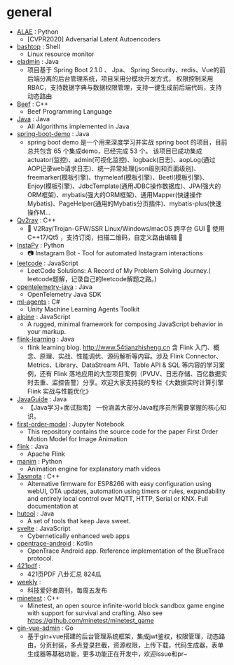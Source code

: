 # general
- [ALAE](https://github.com/podgorskiy/ALAE) : Python
  - [CVPR2020] Adversarial Latent Autoencoders
- [bashtop](https://github.com/aristocratos/bashtop) : Shell
  - Linux resource monitor
- [eladmin](https://github.com/elunez/eladmin) : Java
  - 项目基于 Spring Boot 2.1.0 、 Jpa、 Spring Security、redis、Vue的前后端分离的后台管理系统，项目采用分模块开发方式， 权限控制采用 RBAC，支持数据字典与数据权限管理，支持一键生成前后端代码，支持动态路由
- [Beef](https://github.com/beefytech/Beef) : C++
  - Beef Programming Language
- [Java](https://github.com/TheAlgorithms/Java) : Java
  - All Algorithms implemented in Java
- [spring-boot-demo](https://github.com/xkcoding/spring-boot-demo) : Java
  - spring boot demo 是一个用来深度学习并实战 spring boot 的项目，目前总共包含 65 个集成demo，已经完成 53 个。 该项目已成功集成 actuator(监控)、admin(可视化监控)、logback(日志)、aopLog(通过AOP记录web请求日志)、统一异常处理(json级别和页面级别)、freemarker(模板引擎)、thymeleaf(模板引擎)、Beetl(模板引擎)、Enjoy(模板引擎)、JdbcTemplate(通用JDBC操作数据库)、JPA(强大的ORM框架)、mybatis(强大的ORM框架)、通用Mapper(快速操作Mybatis)、PageHelper(通用的Mybatis分页插件)、mybatis-plus(快速操作M…
- [Qv2ray](https://github.com/Qv2ray/Qv2ray) : C++
  - 🌟 V2Ray/Trojan-GFW/SSR Linux/Windows/macOS 跨平台 GUI 🔨 使用 C++17/Qt5 ，支持订阅，扫描二维码，自定义路由编辑 🌟
- [InstaPy](https://github.com/timgrossmann/InstaPy) : Python
  - 📷 Instagram Bot - Tool for automated Instagram interactions
- [leetcode](https://github.com/azl397985856/leetcode) : JavaScript
  - LeetCode Solutions: A Record of My Problem Solving Journey.( leetcode题解，记录自己的leetcode解题之路。)
- [opentelemetry-java](https://github.com/open-telemetry/opentelemetry-java) : Java
  - OpenTelemetry Java SDK
- [ml-agents](https://github.com/Unity-Technologies/ml-agents) : C#
  - Unity Machine Learning Agents Toolkit
- [alpine](https://github.com/alpinejs/alpine) : JavaScript
  - A rugged, minimal framework for composing JavaScript behavior in your markup.
- [flink-learning](https://github.com/zhisheng17/flink-learning) : Java
  - flink learning blog. http://www.54tianzhisheng.cn 含 Flink 入门、概念、原理、实战、性能调优、源码解析等内容。涉及 Flink Connector、Metrics、Library、DataStream API、Table API & SQL 等内容的学习案例，还有 Flink 落地应用的大型项目案例（PVUV、日志存储、百亿数据实时去重、监控告警）分享。欢迎大家支持我的专栏《大数据实时计算引擎 Flink 实战与性能优化》
- [JavaGuide](https://github.com/Snailclimb/JavaGuide) : Java
  - 【Java学习+面试指南】 一份涵盖大部分Java程序员所需要掌握的核心知识。
- [first-order-model](https://github.com/AliaksandrSiarohin/first-order-model) : Jupyter Notebook
  - This repository contains the source code for the paper First Order Motion Model for Image Animation
- [flink](https://github.com/apache/flink) : Java
  - Apache Flink
- [manim](https://github.com/3b1b/manim) : Python
  - Animation engine for explanatory math videos
- [Tasmota](https://github.com/arendst/Tasmota) : C++
  - Alternative firmware for ESP8266 with easy configuration using webUI, OTA updates, automation using timers or rules, expandability and entirely local control over MQTT, HTTP, Serial or KNX. Full documentation at
- [hutool](https://github.com/looly/hutool) : Java
  - A set of tools that keep Java sweet.
- [svelte](https://github.com/sveltejs/svelte) : JavaScript
  - Cybernetically enhanced web apps
- [opentrace-android](https://github.com/opentrace-community/opentrace-android) : Kotlin
  - OpenTrace Android app. Reference implementation of the BlueTrace protocol.
- [421pdf](https://github.com/yuanguangxin/421pdf) : 
  - 421页PDF 八卦汇总 824瓜
- [weekly](https://github.com/ruanyf/weekly) : 
  - 科技爱好者周刊，每周五发布
- [minetest](https://github.com/minetest/minetest) : C++
  - Minetest, an open source infinite-world block sandbox game engine with support for survival and crafting. Also see https://github.com/minetest/minetest_game
- [gin-vue-admin](https://github.com/flipped-aurora/gin-vue-admin) : Go
  - 基于gin+vue搭建的后台管理系统框架，集成jwt鉴权，权限管理，动态路由，分页封装，多点登录拦截，资源权限，上传下载，代码生成器，表单生成器等基础功能，更多功能正在开发中，欢迎issue和pr~
